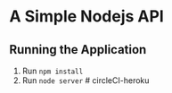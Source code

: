 # A Simple Nodejs API

## Running the Application

1. Run `npm install`
2. Run `node server`
#   c i r c l e C I - h e r o k u  
 